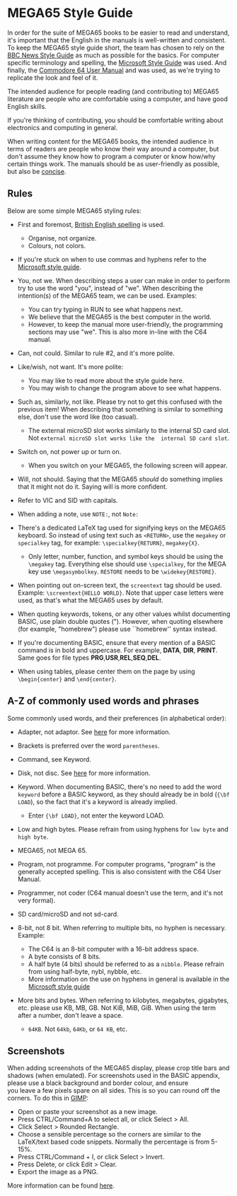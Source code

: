 # MEGA65 Style Guide

In order for the suite of MEGA65 books to be easier to read and understand,
it's important that the English in the manuals is well-written and
consistent. To keep the MEGA65 style guide short, the team has chosen
to rely on the [BBC News Style Guide](https://www.bbc.co.uk/newsstyleguide/)
as much as possible for the basics. For computer specific terminology and spelling, the
[Microsoft Style Guide](https://docs.microsoft.com/en-us/style-guide/welcome/) was used. And finally,
the [Commodore 64 User Manual](http://www.zimmers.net/anonftp/pub/cbm/c64/manuals/C64_User_Manual_1984_2nd_Edition.pdf) 
and was used, as we're trying to replicate the look and feel of it.

The intended audience for people reading (and contributing to) MEGA65 literature are people who are comfortable using 
a computer, and have good English skills.

If you're thinking of contributing, you should be comfortable writing about electronics and computing in general.

When writing content for the MEGA65 books, the intended audience in terms of readers are people who know their way 
around a computer, but don't assume they know how to program a computer or know how/why certain things work. The 
manuals should be as user-friendly as possible, but also be
[concise](https://docs.microsoft.com/en-us/style-guide/word-choice/use-simple-words-concise-sentences).

## Rules
Below are some simple MEGA65 styling rules:

* First and foremost, 
  [British English spelling](https://www.bbc.co.uk/newsstyleguide/grammar-spelling-punctuation#spelling) is used.
    * Organise, not organize.
    * Colours, not colors.

* If you're stuck on when to use commas and hyphens refer to the 
  [Microsoft style guide](https://docs.microsoft.com/en-us/style-guide/punctuation/commas).

* You, not we. When describing steps a user can make in order to perform try to use
  the word "you", instead of "we". When describing the intention(s) of the MEGA65 team,
  we can be used. Examples:
    * You can try typing in RUN to see what happens next.
    * We believe that the MEGA65 is the best computer in the world.
    * However, to keep the manual more user-friendly, the programming sections may use "we". This is also more in-line 
      with the C64 manual.

* Can, not could. Similar to rule #2, and it's more polite.

* Like/wish, not want. It's more polite:
    * You may like to read more about the style guide here.
    * You may wish to change the program above to see what happens.

* Such as, similarly, not like. Please try not to get this confused with the previous item! When describing that 
  something is similar to something else, don't use the word like (too casual).
  * The external microSD slot works similarly to the internal SD card slot. Not `external microSD slot works like the 
    internal SD card slot`.

* Switch on, not power up or turn on.
    * When you switch on your MEGA65, the following screen will appear.

* Will, not should. Saying that the MEGA65 _should_ do something implies that it might
  not do it. Saying will is more confident.

* Refer to VIC and SID with capitals.

* When adding a note, use `NOTE:`, not `Note:`

* There's a dedicated LaTeX tag used for signifying keys on the MEGA65 keyboard. So instead of using text such 
  as `<RETURN>`,   use the `megakey` or `specialkey` tag, for example: `\specialkey{RETURN}`, `megakey{X}`.
  * Only letter, number, function, and symbol keys should be using the `\megakey` tag. Everything else should 
    use `\specialkey`, for the MEGA key use `\megasymbolkey`. `RESTORE` needs to be `\widekey{RESTORE}`.

* When pointing out on-screen text, the `screentext` tag should be used. Example: `\screentext{HELLO WORLD}`. 
  Note that upper case letters were used, as that's what the MEGA65 uses by default.

* When quoting keywords, tokens, or any other values whilst documenting BASIC, use plain double quotes ("). However, 
  when quoting elsewhere (for example, "homebrew") please use ``homebrew'' syntax instead.

* If you're documenting BASIC, ensure that every mention of a BASIC command is in bold and uppercase. For example,
  __DATA__, __DIR__, __PRINT__. Same goes for file types __PRG__,__USR__,__REL__,__SEQ__,__DEL__.

* When using tables, please center them on the page by using `\begin{center}` and `\end{center}`.


## A-Z of commonly used words and phrases
Some commonly used words, and their preferences (in alphabetical order):

* Adapter, not adaptor. See 
  [here](https://english.stackexchange.com/questions/22537/which-is-the-proper-spelling-adapter-or-adaptor)
  for more information. 

* Brackets is preferred over the word `parentheses`.

* Command, see Keyword.

* Disk, not disc. See [here](https://en.wikipedia.org/wiki/Spelling_of_disc#UK_vs._US) for more information.

* Keyword. When documenting BASIC, there's no need to add the word `keyword` before a BASIC keyword, as they
  should already be in bold (`{\bf LOAD`), so the fact that it's a keyword is already implied.
  * Enter `{\bf LOAD}`, not enter the keyword LOAD. 

* Low and high bytes. Please refrain from using hyphens for `low byte` and `high byte`.

* MEGA65, not MEGA 65.

* Program, not programme. For computer programs, "program" is the generally accepted
  spelling. This is also consistent with the C64 User Manual.

* Programmer, not coder (C64 manual doesn't use the term, and it's not very formal).

* SD card/microSD and not sd-card.

* 8-bit, not 8 bit. When referring to multiple bits, no hyphen is necessary. Example:
  * The C64 is an 8-bit computer with a 16-bit address space.
  * A byte consists of 8 bits.
  * A half byte (4 bits) should be referred to as a `nibble`. Please refrain from using half-byte, nybl, nybble, etc.
  * More information on the use on hyphens in general is available in the 
    [Microsoft style guide](https://docs.microsoft.com/en-us/style-guide/punctuation/dashes-hyphens/hyphens)

* More bits and bytes. When referring to kilobytes, megabytes, gigabytes, etc. please use KB, MB, GB. Not KiB, MiB, 
  GiB. When using the term after a number, don't leave a space.
  * `64KB`. Not `64kb`, `64Kb`, or `64 KB`, etc.  

## Screenshots
When adding screenshots of the MEGA65 display, please crop title bars and shadows (when emulated).
For screenshots used in the BASIC appendix, please use a black background and border colour, and ensure     
you leave a few pixels spare on all sides. This is so you can round off the corners. To do this in 
[GIMP](https://www.gimp.org/):
  * Open or paste your screenshot as a new image.
  * Press CTRL/Command+A to select all, or click Select > All.
  * Click Select > Rounded Rectangle.
  * Choose a sensible percentage so the corners are similar to the LaTeX/text based code snippets. Normally the 
    percentage is from 5-15%.
  * Press CTRL/Command + I, or click Select > Invert.
  * Press Delete, or click Edit > Clear.
  * Export the image as a PNG.

More information can be found [here](https://alvinalexander.com/design/how-to-create-rounded-rectangle-in-gimp/).
